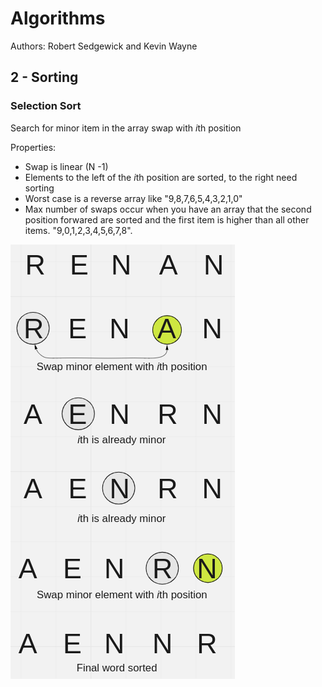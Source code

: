 # Algorithms
Authors: Robert Sedgewick and Kevin Wayne

## 2 - Sorting
### Selection Sort
Search for minor item in the array swap with *i*th position

Properties:
- Swap is linear (N -1)
- Elements to the left of the *i*th position are sorted, to the right need sorting
- Worst case is a reverse array like "9,8,7,6,5,4,3,2,1,0"
- Max number of swaps occur when you have an array that the second position forwared are sorted and the first item is higher than all other items. "9,0,1,2,3,4,5,6,7,8".

![Selection Sort example](./images/selection-example.png)
